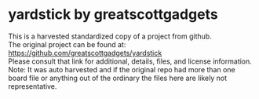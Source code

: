
# yardstick by greatscottgadgets  
This is a harvested standardized copy of a project from github.  
The original project can be found at:  
https://github.com/greatscottgadgets/yardstick  
Please consult that link for additional, details, files, and license information.  
Note: It was auto harvested and if the original repo had more than one board file or anything out of the ordinary the files here are likely not representative.  
    